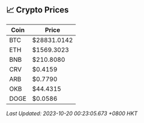 ## 📈 Crypto Prices

| Coin | Price |
| ---- | ----- |
| BTC | $28831.0142 |
| ETH | $1569.3023 |
| BNB | $210.8080 |
| CRV | $0.4159 |
| ARB | $0.7790 |
| OKB | $44.4315 |
| DOGE | $0.0586 |

_Last Updated: 2023-10-20 00:23:05.673 +0800 HKT_